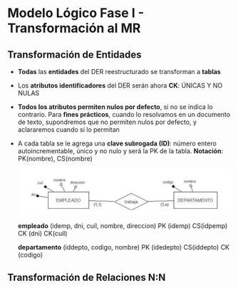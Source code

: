 # Modelo Lógico Fase I - Transformación al MR

## Transformación de Entidades

* **Todas** las **entidades** del DER reestructurado se transforman a **tablas**
* Los **atributos identificadores** del DER serán ahora **CK**: ÚNICAS Y NO NULAS
* **Todos los atributos permiten nulos por defecto**, si no se indica lo contrario. Para **fines prácticos**, cuando lo resolvamos en un documento de texto, supondremos que no permiten nulos por defecto, y aclararemos cuando sí lo permitan
* A cada tabla se le agrega una **clave subrogada (ID)**: número entero autoincrementable, único y no nulo y será la PK de la tabla. **Notación**: PK(nombre), CS(nombre)

  ![Transformación de Entidades](img/transf-entidades.png)

  **empleado** (idemp, dni, cuil, nombre, direccion)
  PK (idemp) CS(idpemp) CK (dni) CK(cuil)

  **departamento** (iddepto, codigo, nombre)
  PK (idedepto) CS(iddepto) CK (codigo)

## Transformación de Relaciones N:N
